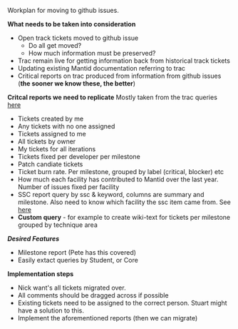 Workplan for moving to github issues.

**What needs to be taken into consideration**

* Open track tickets moved to github issue
  * Do all get moved?
  * How much information must be preserved?
* Trac remain live for getting information back from historical track tickets
* Updating existing Mantid documentation referring to trac
* Critical reports on trac produced from information from github issues (**the sooner we know these, the better**)

**Critcal reports we need to replicate**
Mostly taken from the trac queries [here](http://trac.mantidproject.org/mantid/report)

* Tickets created by me
* Any tickets with no one assigned
* Tickets assigned to me
* All tickets by owner
* My tickets for all iterations
* Tickets fixed per developer per milestone
* Patch candiate tickets
* Ticket burn rate. Per milestone, grouped by label (critical, blocker) etc
* How much each facility has contributed to Mantid over the last year. Number of issues fixed per facility
* SSC report query by ssc & keyword, columns are summary and milestone. Also need to know which facility the ssc item came from. See [here](http://trac.mantidproject.org/mantid/wiki/SSC%20Report%202015)
* **Custom query** - for example to create wiki-text for tickets per milestone grouped by technique area

***Desired Features***
* Milestone report (Pete has this covered)
* Easily extact queries by Student, or Core

**Implementation steps**

* Nick want's all tickets migrated over. 
* All comments should be dragged across if possible
* Existing tickets need to be assigned to the correct person. Stuart might have a solution to this.
* Implement the aforementioned reports (then we can migrate)
